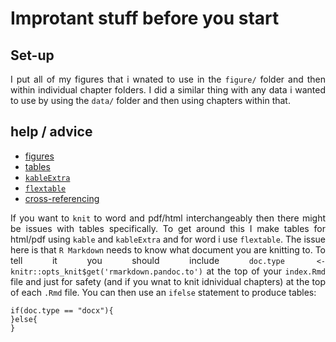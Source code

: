 
# Improtant stuff before you start 

<style>
body {
text-align: justify}
</style>

## Set-up
I put all of my figures that i wnated to use in the `figure/` folder and then within individual chapter folders. I did a similar thing with any data i wanted to use by using the `data/` folder and then using chapters within that.

## help / advice

* [figures](https://bookdown.org/yihui/bookdown/figures.html)
* [tables](https://bookdown.org/yihui/bookdown/tables.html)
* [`kableExtra`](http://haozhu233.github.io/kableExtra/awesome_table_in_html.html)
* [`flextable`](https://davidgohel.github.io/flextable/articles/overview.html)
* [cross-referencing](https://bookdown.org/yihui/bookdown/cross-references.html)


If you want to `knit` to word and pdf/html interchangeably then there might be issues with tables specifically. To get around this I make tables for html/pdf using `kable` and `kableExtra` and for word i use `flextable`. The issue here is that `R Markdown` needs to know what document you are knitting to. To tell it you should include `doc.type <- knitr::opts_knit$get('rmarkdown.pandoc.to')` at the top of your `index.Rmd` file and just for safety (and if you wnat to knit idnividual chapters) at the top of each `.Rmd` file. You can then use an `ifelse` statement to produce tables:

```{r}
if(doc.type == "docx"){
}else{
}
```
